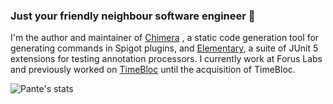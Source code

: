 ### Just your friendly neighbour software engineer :eyes:

I'm the author and maintainer of [Chimera](https://github.com/Pante/Chimera) , a static code generation tool for generating commands in Spigot plugins, and [Elementary](https://github.com/Pante/Elementary), a suite of JUnit 5 extensions for testing annotation processors. I currently work at Forus Labs and previously worked on [TimeBloc](https://timebloc.app/) until the acquisition of TimeBloc.

![Pante's stats](https://github-readme-stats.vercel.app/api?username=pante&show_icons=true&theme=tokyonight)
